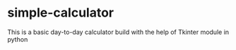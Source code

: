 # simple-calculator
This is a basic day-to-day calculator build with the help of Tkinter module in python
